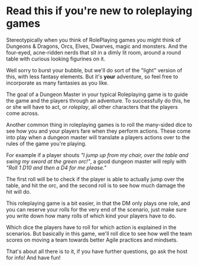 # Read this if you're new to roleplaying games
Stereotypically when you think of RolePlaying games you might think of Dungeons & Dragons, Orcs, Elves, Dwarves, magic and monsters.
And the four-eyed, acne-ridden nerds that sit in a dimly lit room, around a round table with curious looking figurines on it.

Well sorry to burst your bubble, but we'll do sort of the "light" version of this, with less fantasy elements.
But it's **your** adventure, so feel free to incorporate as many fantasies as you like.

The goal of a Dungeon Master in your typical Roleplaying game is to guide the game and the players through an adventure.
To successfully do this, he or she will have to act, or _roleplay_, all other characters that the players come across.

Another common thing in roleplaying games is to roll the many-sided dice to see how you and your players fare when they perform actions.
These come into play when a dungeon master will translate a players actions over to the rules of the game you're playing.

For example if a player shouts _"I jump up from my chair, over the table and swing my sword at the green orc!"_, a good dungeon master will reply with _"Roll 1 D10 and then a D4 for me please."_

The first roll will be to check if the player is able to actually jump over the table, and hit the orc, and the second roll is to see how much damage the hit will do.

This roleplaying game is a bit easier, in that the DM only plays one role, and you can reserve your rolls for the very end of the scenario, just make sure you write down how many rolls of which kind your players have to do.

Which dice the players have to roll for which action is explained in the scenarios.
But basically in this game, we'll roll dice to see how well the team scores on moving a team towards better Agile practices and mindsets.

That's about all there is to it, if you have further questions, go ask the host for info! And have fun!
